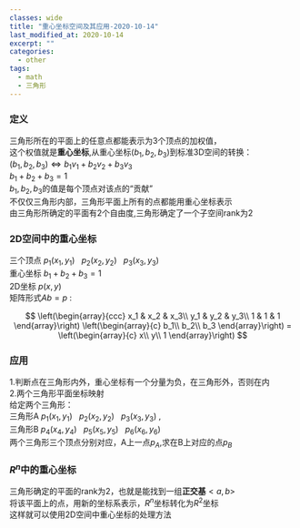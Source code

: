 ```yaml
---
classes: wide
title: "重心坐标空间及其应用-2020-10-14"
last_modified_at: 2020-10-14
excerpt: ""
categories:
  - other
tags:
  - math
  - 三角形
---
```


### 定义
三角形所在的平面上的任意点都能表示为3个顶点的加权值，  
这个权值就是**重心坐标**,从重心坐标$(b_1,b_2,b_3)$到标准3D空间的转换：  
$(b_1,b_2,b_3) \Longleftrightarrow b_1v_1+b_2v_2+b_3v_3$  
$b_1+b_2+b_3=1$  
$b_1,b_2,b_3$的值是每个顶点对该点的“贡献”   
不仅仅三角形内部，三角形平面上所有的点都能用重心坐标表示  
由三角形所确定的平面有2个自由度,三角形确定了一个子空间rank为2  


### 2D空间中的重心坐标
三个顶点 $p_1(x_1,y_1)$ &nbsp; $p_2(x_2,y_2)$ &nbsp; $p_3(x_3,y_3)$  
重心坐标 $b_1+b_2+b_3=1$  
2D坐标 $p(x,y)$  
矩阵形式$Ab=p$ :  

$$
\left(\begin{array}{ccc}
  x_1 & x_2 & x_3\\
  y_1 & y_2 & y_3\\
  1 & 1 & 1
\end{array}\right) \left(\begin{array}{c}
  b_1\\
  b_2\\
  b_3
\end{array}\right) = \left(\begin{array}{c}
  x\\
  y\\
  1
\end{array}\right)
$$

### 应用  
1.判断点在三角形内外，重心坐标有一个分量为负，在三角形外，否则在内  
2.两个三角形平面坐标映射  
给定两个三角形：  
三角形A $p_1(x_1,y_1)$ &nbsp; $p_2(x_2,y_2)$ &nbsp; $p_3(x_3,y_3)$ ,  
三角形B $p_4(x_4,y_4)$ &nbsp; $p_5(x_5,y_5)$ &nbsp; $p_6(x_6,y_6)$  
两个三角形三个顶点分别对应，A上一点$p_A$,求在B上对应的点$p_B$  

### $R^n$中的重心坐标
三角形确定的平面的rank为2，也就是能找到一组**正交基**$<a,b>$  
将该平面上的点，用新的坐标系表示，$R^n$坐标转化为$R^2$坐标  
这样就可以使用2D空间中重心坐标的处理方法  
